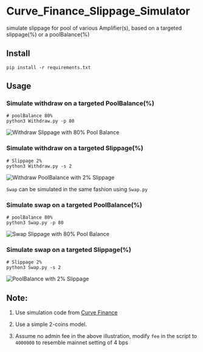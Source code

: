 # Curve_Finance_Slippage_Simulator
simulate slippage for pool of various Amplifier(s), based on a targeted slippage(%) or a poolBalance(%)

## Install 
```
pip install -r requirements.txt
```

## Usage

### Simulate withdraw on a targeted PoolBalance(%)
```
# poolBalance 80%
python3 Withdraw.py -p 80
```

![Withdraw Slippage with 80% Pool Balance](https://github.com/chrisckwong821/Curve_Finance_Slippage_Simulator/blob/main/resources/80W%25.png?raw=true)

### Simulate withdraw on a targeted Slippage(%)
```
# Slippage 2%
python3 Withdraw.py -s 2
```

![Withdraw PoolBalance with 2% Slippage](https://github.com/chrisckwong821/Curve_Finance_Slippage_Simulator/blob/main/resources/2W%25.png?raw=true)

`Swap` can be simulated in the same fashion using `Swap.py`


### Simulate swap on a targeted PoolBalance(%)
```
# poolBalance 80%
python3 Swap.py -p 80
```

![Swap Slippage with 80% Pool Balance](https://github.com/chrisckwong821/Curve_Finance_Slippage_Simulator/blob/main/resources/80S%25.png?raw=true)

### Simulate swap on a targeted Slippage(%)
```
# Slippage 2%
python3 Swap.py -s 2
```

![PoolBalance with 2% Slippage](https://github.com/chrisckwong821/Curve_Finance_Slippage_Simulator/blob/main/resources/2S%25.png?raw=true)


## Note:

1. Use simulation code from [Curve Finance](https://github.com/curvefi/curve-contract/blob/master/tests/pools/common/integration/test_curve.py)

2. Use a simple 2-coins model. 

3. Assume no admin fee in the above illustration, modify `fee` in the script to `4000000` to resemble mainnet setting of 4 bps

